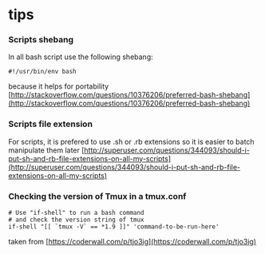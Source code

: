 tips
=======

### Scripts shebang

In all bash script use the following shebang:
```
#!/usr/bin/env bash
```
because it helps for portability [http://stackoverflow.com/questions/10376206/preferred-bash-shebang](http://stackoverflow.com/questions/10376206/preferred-bash-shebang)

### Scripts file extension

For scripts, it is prefered to use .sh or .rb extensions so it is easier to batch manipulate them later
[http://superuser.com/questions/344093/should-i-put-sh-and-rb-file-extensions-on-all-my-scripts](http://superuser.com/questions/344093/should-i-put-sh-and-rb-file-extensions-on-all-my-scripts)

### Checking the version of Tmux in a tmux.conf

```
# Use "if-shell" to run a bash command
# and check the version string of tmux
if-shell "[[ `tmux -V` == *1.9 ]]" 'command-to-be-run-here'
```

taken from [https://coderwall.com/p/tjo3ig](https://coderwall.com/p/tjo3ig)